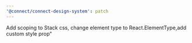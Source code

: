 ```yaml
---
'@connect/connect-design-system': patch
---
```


Add scoping to Stack css, change element type to React.ElementType,add custom style prop"
